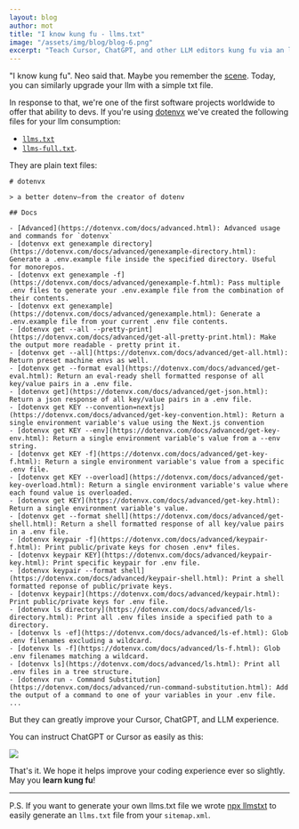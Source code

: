 ```yaml
---
layout: blog
author: mot
title: "I know kung fu - llms.txt"
image: "/assets/img/blog/blog-6.png"
excerpt: "Teach Cursor, ChatGPT, and other LLM editors kung fu via an llms.txt file."
---
```


"I know kung fu". Neo said that. Maybe you remember the [scene](https://www.youtube.com/watch?v=0YhJxJZOWBw). Today, you can similarly upgrade your llm with a simple txt file.

In response to that, we're one of the first software projects worldwide to offer that ability to devs. If you're using [dotenvx](https://dotenvx.com) we've created the following files for your llm consumption:

* [`llms.txt`](https://dotenvx.com/llms.txt)
* [`llms-full.txt`](https://dotenvx.com/llms-full.txt).

They are plain text files:

```
# dotenvx

> a better dotenv–from the creator of dotenv

## Docs

- [Advanced](https://dotenvx.com/docs/advanced.html): Advanced usage and commands for `dotenvx`
- [dotenvx ext genexample directory](https://dotenvx.com/docs/advanced/genexample-directory.html): Generate a .env.example file inside the specified directory. Useful for monorepos.
- [dotenvx ext genexample -f](https://dotenvx.com/docs/advanced/genexample-f.html): Pass multiple .env files to generate your .env.example file from the combination of their contents.
- [dotenvx ext genexample](https://dotenvx.com/docs/advanced/genexample.html): Generate a .env.example file from your current .env file contents.
- [dotenvx get --all --pretty-print](https://dotenvx.com/docs/advanced/get-all-pretty-print.html): Make the output more readable - pretty print it.
- [dotenvx get --all](https://dotenvx.com/docs/advanced/get-all.html): Return preset machine envs as well.
- [dotenvx get --format eval](https://dotenvx.com/docs/advanced/get-eval.html): Return an eval-ready shell formatted response of all key/value pairs in a .env file.
- [dotenvx get](https://dotenvx.com/docs/advanced/get-json.html): Return a json response of all key/value pairs in a .env file.
- [dotenvx get KEY --convention=nextjs](https://dotenvx.com/docs/advanced/get-key-convention.html): Return a single environment variable's value using the Next.js convention
- [dotenvx get KEY --env](https://dotenvx.com/docs/advanced/get-key-env.html): Return a single environment variable's value from a --env string.
- [dotenvx get KEY -f](https://dotenvx.com/docs/advanced/get-key-f.html): Return a single environment variable's value from a specific .env file.
- [dotenvx get KEY --overload](https://dotenvx.com/docs/advanced/get-key-overload.html): Return a single environment variable's value where each found value is overloaded.
- [dotenvx get KEY](https://dotenvx.com/docs/advanced/get-key.html): Return a single environment variable's value.
- [dotenvx get --format shell](https://dotenvx.com/docs/advanced/get-shell.html): Return a shell formatted response of all key/value pairs in a .env file.
- [dotenvx keypair -f](https://dotenvx.com/docs/advanced/keypair-f.html): Print public/private keys for chosen .env* files.
- [dotenvx keypair KEY](https://dotenvx.com/docs/advanced/keypair-key.html): Print specific keypair for .env file.
- [dotenvx keypair --format shell](https://dotenvx.com/docs/advanced/keypair-shell.html): Print a shell formatted reponse of public/private keys.
- [dotenvx keypair](https://dotenvx.com/docs/advanced/keypair.html): Print public/private keys for .env file.
- [dotenvx ls directory](https://dotenvx.com/docs/advanced/ls-directory.html): Print all .env files inside a specified path to a directory.
- [dotenvx ls -ef](https://dotenvx.com/docs/advanced/ls-ef.html): Glob .env filenames excluding a wildcard.
- [dotenvx ls -f](https://dotenvx.com/docs/advanced/ls-f.html): Glob .env filenames matching a wildcard.
- [dotenvx ls](https://dotenvx.com/docs/advanced/ls.html): Print all .env files in a tree structure.
- [dotenvx run - Command Substitution](https://dotenvx.com/docs/advanced/run-command-substitution.html): Add the output of a command to one of your variables in your .env file.
...
```

But they can greatly improve your Cursor, ChatGPT, and LLM experience.

You can instruct ChatGPT or Cursor as easily as this:

<img src="https://github.com/user-attachments/assets/ae110da9-451e-4529-9d03-6ae70e6827b3" />

That's it. We hope it helps improve your coding experience ever so slightly. May you **learn kung fu**!

---

P.S. If you want to generate your own llms.txt file we wrote [npx llmstxt](https://github.com/dotenvx/llmstxt) to easily generate an `llms.txt` file from your `sitemap.xml`.
